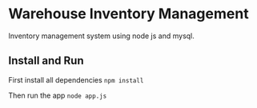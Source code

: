 # Warehouse Inventory Management

Inventory management system using node js and mysql.

## Install and Run

First install all dependencies
`npm install`

Then run the app
`node app.js`